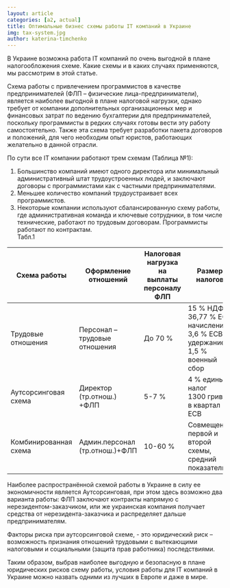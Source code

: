 ```yaml
---
layout: article
categories: [a2, actual]
title: Оптимальные бизнес схемы работы IT компаний в Украине
img: tax-system.jpg
author: katerina-timchenko
---
```


В Украине возможна работа IT компаний по очень выгодной в плане налогообложения схеме. Какие схемы и в каких случаях применяются, мы рассмотрим в этой статье.

Схема работы с привлечением программистов в качестве предпринимателей (ФЛП – физические лица-предприниматели), является наиболее выгодной в плане налоговой нагрузки, однако требует от компании дополнительных организационных мер и финансовых затрат по ведению бухгалтерии для предпринимателей, поскольку программисты в редких случаях готовы вести эту работу самостоятельно. Также эта схема требует разработки пакета договоров и положений, для чего необходим опыт юристов, работающих желательно в данной отрасли. 

По сути все IT компании работают трем схемам (Таблица №1):  

1.	Большинство компаний имеют одного директора или минимальный административный штат трудоустроенных людей, и заключают договоры с программистами как с частными предпринимателями.  
2.	Меньшее количество компаний трудоустраивает всех программистов.  
3.	Некоторые компании используют сбалансированную схему работы, где административная команда и ключевые сотрудники, в том числе технические, работают по трудовым договорам. Программисты работают по контрактам.  
Табл.1  

|Схема работы       |Оформление отношений         |Налоговая нагрузка на выплаты персоналу ФЛП|	Размер налогов|
|-------------------|-----------------------------|-------------------------------------------|---------------|
|Трудовые отношения |Персонал – трудовые отношения|До 70 %  | 15 % НДФЛ<BR/>36,77 % ЕСВ начисление<BR/>3,6 % ЕСВ удержание<BR/>1,5 % военный сбор|
|Аутсорсинговая схема|Директор (тр.отнош.) +ФЛП  | 	5-7 %|4 % единый налог</BR>1300 гривен в квартал ЕСВ|
|Комбинированная схема|Админ.персонал (тр.отнош.)+ФЛП|10-60 %|Совмещение первой и второй схемы, средний показатель.|

Наиболее распространённой схемой работы в Украине в силу ее экономичности является Аутсорсинговая, при этом здесь возможно два варианта работы: ФЛП заключают контракты напрямую с нерезидентом-заказчиком, или же украинская компания получает средства от нерезидента-заказчика и распределяет дальше предпринимателям.

Факторы риска при аутсорсинговой схеме, - это юридический риск – возможность признания отношений трудовыми с вытекающими налоговыми и социальными (защита прав работника) последствиями.

Таким образом, выбрав наиболее выгодную и безопасную в плане юридических рисков схему работы, условия работы для IT компаний в Украине  можно назвать одними из лучших в Европе и даже в мире.
